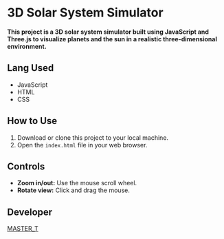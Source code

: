 # 3D Solar System Simulator

**This project is a 3D solar system simulator built using JavaScript and Three.js to visualize planets and the sun in a realistic three-dimensional environment.**

## Lang Used
- JavaScript
-   HTML
-   CSS

## How to Use

1.  Download or clone this project to your local machine.
2.  Open the `index.html` file in your web browser.

## Controls

-   **Zoom in/out:** Use the mouse scroll wheel.
-   **Rotate view:** Click and drag the mouse.

## Developer

[MASTER_T](https://github.com/MASTER-TANKHUN)
